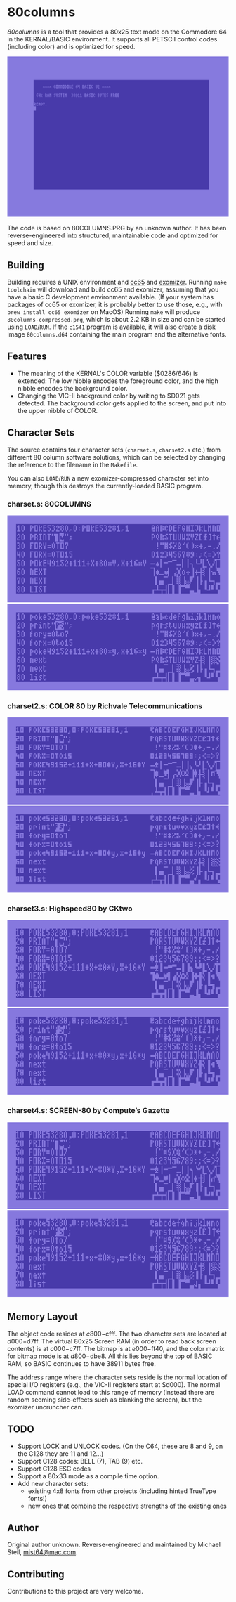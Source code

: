# 80columns

*80columns* is a tool that provides a 80x25 text mode on the Commodore 64 in the KERNAL/BASIC environment. It supports all PETSCII control codes (including color) and is optimized for speed.

![](img/c64.png)

The code is based on 80COLUMNS.PRG by an unknown author. It has been reverse-engineered into structured, maintainable code and optimized for speed and size.

## Building

Building requires a UNIX environment and [cc65](https://github.com/cc65/cc65) and [exomizer](https://github.com/bitshifters/exomizer).
Running `make toolchain` will download and build cc65 and exomizer, assuming that you have a basic C development environment available.
(If your system has packages of cc65 or exomizer, it is probably better to use those, e.g., with `brew install cc65 exomizer` on MacOS)
Running `make` will produce `80columns-compressed.prg`, which is about 2.2 KB in size and can be started using `LOAD`/`RUN`.
If the `c1541` program is available, it will also create a disk image `80columns.d64` containing the main program and the alternative fonts.

## Features

* The meaning of the KERNAL's COLOR variable ($0286/646)  is extended: The low nibble encodes the foreground color, and the high nibble encodes the background color.
* Changing the VIC-II background color by writing to $D021 gets detected. The background color gets applied to the screen, and put into the upper nibble of COLOR.

## Character Sets

The source contains four character sets (`charset.s`, `charset2.s` etc.) from different 80 column software solutions, which can be selected by changing the reference to the filename in the `Makefile`.

You can also `LOAD`/`RUN` a new exomizer-compressed character set into memory, though this destroys the currently-loaded BASIC program.

### charset.s: 80COLUMNS
![](img/g1.png)
![](img/t1.png)

### charset2.s: COLOR 80 by Richvale Telecommunications
![](img/g2.png)
![](img/t2.png)

### charset3.s: Highspeed80 by CKtwo
![](img/g3.png)
![](img/t3.png)

### charset4.s: SCREEN-80 by Compute’s Gazette
![](img/g4.png)
![](img/t4.png)

## Memory Layout

The object code resides at $c800-$cfff. The two character sets are located at $d000-$d7ff. The virtual 80x25 Screen RAM (in order to read back screen contents) is at $c000-$c7ff. The bitmap is at $e000-$ff40, and the color matrix for bitmap mode is at $d800-$dbe8. All this lies beyond the top of BASIC RAM, so BASIC continues to have 38911 bytes free.

The address range where the character sets reside is the normal location of special I/O registers (e.g., the VIC-II registers start at $d000). The normal LOAD command cannot load to this range of memory (instead there are random seeming side-effects such as blanking the screen), but the exomizer uncruncher can.

## TODO

* Support LOCK and UNLOCK codes. (On the C64, these are 8 and 9, on the C128 they are 11 and 12...)
* Support C128 codes: BELL (7), TAB (9) etc.
* Support C128 ESC codes
* Support a 80x33 mode as a compile time option.
* Add new character sets:
	* existing 4x8 fonts from other projects (including hinted TrueType fonts!)
	* new ones that combine the respective strengths of the existing ones

## Author

Original author unknown. Reverse-engineered and maintained by Michael Steil, mist64@mac.com.

## Contributing

Contributions to this project are very welcome.
